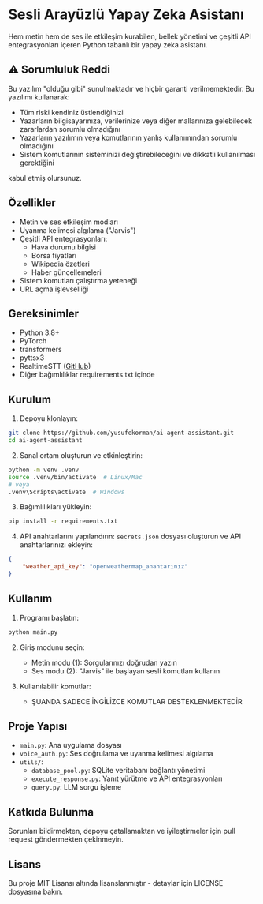 # Sesli Arayüzlü Yapay Zeka Asistanı

Hem metin hem de ses ile etkileşim kurabilen, bellek yönetimi ve çeşitli API entegrasyonları içeren Python tabanlı bir yapay zeka asistanı.

## ⚠️ Sorumluluk Reddi

Bu yazılım "olduğu gibi" sunulmaktadır ve hiçbir garanti verilmemektedir. Bu yazılımı kullanarak:

- Tüm riski kendiniz üstlendiğinizi
- Yazarların bilgisayarınıza, verilerinize veya diğer mallarınıza gelebilecek zararlardan sorumlu olmadığını
- Yazarların yazılımın veya komutlarının yanlış kullanımından sorumlu olmadığını
- Sistem komutlarının sisteminizi değiştirebileceğini ve dikkatli kullanılması gerektiğini

kabul etmiş olursunuz.

## Özellikler

- Metin ve ses etkileşim modları
- Uyanma kelimesi algılama ("Jarvis")
- Çeşitli API entegrasyonları:
  - Hava durumu bilgisi
  - Borsa fiyatları
  - Wikipedia özetleri
  - Haber güncellemeleri
- Sistem komutları çalıştırma yeteneği
- URL açma işlevselliği

## Gereksinimler

- Python 3.8+
- PyTorch
- transformers
- pyttsx3
- RealtimeSTT ([GitHub](https://github.com/KoljaB/RealtimeSTT))
- Diğer bağımlılıklar requirements.txt içinde

## Kurulum

1. Depoyu klonlayın:
```bash
git clone https://github.com/yusufekorman/ai-agent-assistant.git
cd ai-agent-assistant
```

2. Sanal ortam oluşturun ve etkinleştirin:
```bash
python -m venv .venv
source .venv/bin/activate  # Linux/Mac
# veya
.venv\Scripts\activate  # Windows
```

3. Bağımlılıkları yükleyin:
```bash
pip install -r requirements.txt
```

4. API anahtarlarını yapılandırın:
`secrets.json` dosyası oluşturun ve API anahtarlarınızı ekleyin:
```json
{
    "weather_api_key": "openweathermap_anahtarınız"
}
```

## Kullanım

1. Programı başlatın:
```bash
python main.py
```

2. Giriş modunu seçin:
   - Metin modu (1): Sorgularınızı doğrudan yazın
   - Ses modu (2): "Jarvis" ile başlayan sesli komutları kullanın

3. Kullanılabilir komutlar:
   - ŞUANDA SADECE İNGİLİZCE KOMUTLAR DESTEKLENMEKTEDİR

## Proje Yapısı

- `main.py`: Ana uygulama dosyası
- `voice_auth.py`: Ses doğrulama ve uyanma kelimesi algılama
- `utils/`:
  - `database_pool.py`: SQLite veritabanı bağlantı yönetimi
  - `execute_response.py`: Yanıt yürütme ve API entegrasyonları
  - `query.py`: LLM sorgu işleme

## Katkıda Bulunma

Sorunları bildirmekten, depoyu çatallamaktan ve iyileştirmeler için pull request göndermekten çekinmeyin.

## Lisans

Bu proje MIT Lisansı altında lisanslanmıştır - detaylar için LICENSE dosyasına bakın. 